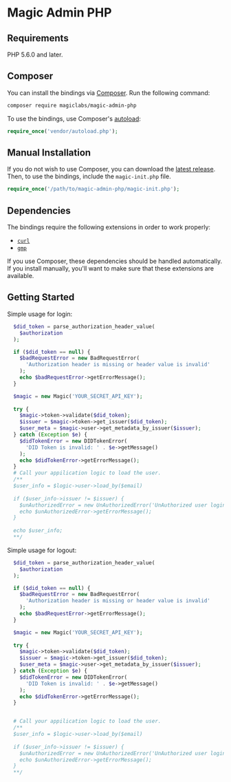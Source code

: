 # Magic Admin PHP

## Requirements

PHP 5.6.0 and later.

## Composer

You can install the bindings via [Composer](http://getcomposer.org/). Run the following command:

```bash
composer require magiclabs/magic-admin-php

```

To use the bindings, use Composer's [autoload](https://getcomposer.org/doc/01-basic-usage.md#autoloading):

```php
require_once('vendor/autoload.php');
```

## Manual Installation

If you do not wish to use Composer, you can download the [latest release](https://github.com/magiclabs/magic-admin-php). Then, to use the bindings, include the `magic-init.php` file.

```php
require_once('/path/to/magic-admin-php/magic-init.php');
```

## Dependencies

The bindings require the following extensions in order to work properly:

-   [`curl`](https://secure.php.net/manual/en/book.curl.php)
-   [`gmp`](https://www.php.net/manual/en/book.gmp.php)

If you use Composer, these dependencies should be handled automatically. If you install manually, you'll want to make sure that these extensions are available.

## Getting Started

Simple usage for login:

```php
  $did_token = parse_authorization_header_value(
    $authorization
  );

  if ($did_token == null) {
    $badRequestError = new BadRequestError(
      'Authorization header is missing or header value is invalid'
    );
    echo $badRequestError->getErrorMessage();
  }

  $magic = new Magic('YOUR_SECRET_API_KEY');
  
  try {
    $magic->token->validate($did_token);
    $issuer = $magic->token->get_issuer($did_token);
    $user_meta = $magic->user->get_metadata_by_issuer($issuer);
  } catch (Exception $e) {
    $didTokenError = new DIDTokenError(
      'DID Token is invalid: ' . $e->getMessage()
    );
    echo $didTokenError->getErrorMessage();
  }
  # Call your appilication logic to load the user.
  /**
  $user_info = $logic->user->load_by($email)
    
  if ($user_info->issuer != $issuer) {
    $unAuthorizedError = new UnAuthorizedError('UnAuthorized user login');
    echo $unAuthorizedError->getErrorMessage();
  }
  
  echo $user_info;
  **/
```

Simple usage for logout:

```php
  $did_token = parse_authorization_header_value(
    $authorization
  );

  if ($did_token == null) {
    $badRequestError = new BadRequestError(
      'Authorization header is missing or header value is invalid'
    );
    echo $badRequestError->getErrorMessage();
  }

  $magic = new Magic('YOUR_SECRET_API_KEY');
  
  try {
    $magic->token->validate($did_token);
    $issuer = $magic->token->get_issuer($did_token);
    $user_meta = $magic->user->get_metadata_by_issuer($issuer);
  } catch (Exception $e) {
    $didTokenError = new DIDTokenError(
      'DID Token is invalid: ' . $e->getMessage()
    );
    echo $didTokenError->getErrorMessage();
  }


  # Call your appilication logic to load the user.
  /**
  $user_info = $logic->user->load_by($email)
    
  if ($user_info->issuer != $issuer) {
    $unAuthorizedError = new UnAuthorizedError('UnAuthorized user login');
    echo $unAuthorizedError->getErrorMessage();
  }
  **/
```

